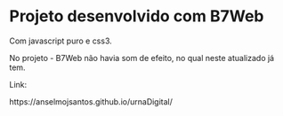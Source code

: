 
<h1>Projeto desenvolvido com B7Web</h1> 
<span>Com javascript puro e css3.<span>
<p>No projeto  - B7Web não havia som de efeito, no qual neste atualizado já tem.<p>

<div> 
    <span>Link:</span>
    <p>https://anselmojsantos.github.io/urnaDigital/</p>
<div>
